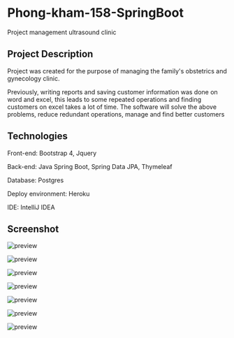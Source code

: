 # Phong-kham-158-SpringBoot
Project management ultrasound clinic

## Project Description
Project was created for the purpose of managing the family's obstetrics and gynecology clinic.

Previously, writing reports and saving customer information was done on word and excel, this leads to some repeated operations and finding customers on excel takes a lot of time. The software will solve the above problems, reduce redundant operations, manage and find better customers

## Technologies
Front-end: Bootstrap 4, Jquery

Back-end: Java Spring Boot, Spring Data JPA, Thymeleaf

Database: Postgres

Deploy environment: Heroku

IDE: IntelliJ IDEA

## Screenshot
![preview](https://i.imgur.com/GZPwYsF.png)

![preview](https://i.imgur.com/Aia2NJJ.png)

![preview](https://i.imgur.com/1OX8b3g.png)

![preview](https://i.imgur.com/su4oCht.png)

![preview](https://i.imgur.com/u0aZfMx.png)

![preview](https://i.imgur.com/iWdgSIL.png)

![preview](https://i.imgur.com/7aHrNPY.png)
